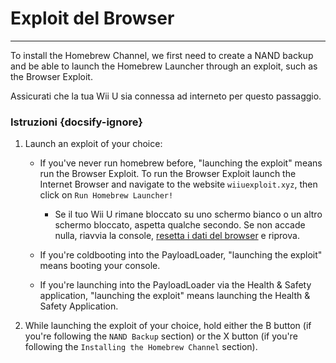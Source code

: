 # Exploit del Browser
---
To install the Homebrew Channel, we first need to create a NAND backup and be able to launch the Homebrew Launcher through an exploit, such as the Browser Exploit.

Assicurati che la tua Wii U sia connessa ad interneto per questo passaggio.

### Istruzioni {docsify-ignore}

1. Launch an exploit of your choice:
    - If you've never run homebrew before, "launching the exploit" means run the Browser Exploit. To run the Browser Exploit launch the Internet Browser and navigate to the website `wiiuexploit.xyz`, then click on `Run Homebrew Launcher!`
        - Se il tuo Wii U rimane bloccato su uno schermo bianco o un altro schermo bloccato, aspetta qualche secondo. Se non accade nulla, riavvia la console, [resetta i dati del browser](https://en-americas-support.nintendo.com/app/answers/detail/a_id/1507/~/how-to-delete-the-internet-browser-history) e riprova.

    - If you're coldbooting into the PayloadLoader, "launching the exploit" means booting your console.

    - If you're launching into the PayloadLoader via the Health & Safety application, "launching the exploit" means launching the Health & Safety Application.

1. While launching the exploit of your choice, hold either the B button (if you're following the `NAND Backup` section) or the X button (if you're following the `Installing the Homebrew Channel` section).
